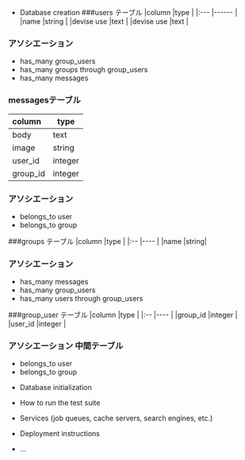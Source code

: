 
* Database creation
###users テーブル
|column               |type    |
|:---                 |------  |
|name                 |string  |
|devise use           |text    |
|devise use           |text    |
### アソシエーション
+ has_many group_users
+ has_many groups through group_users
+ has_many messages


### messagesテーブル
|column               |type    |
|:---                 |------  |
|body                 |text    |
|image                |string  |
|user_id              |integer |
|group_id             |integer |

### アソシエーション
+ belongs_to user
+ belongs_to group


###groups テーブル
|column                |type  |
|:--                   |----  |
|name                  |string|

### アソシエーション
+ has_many messages
+ has_many group_users
+ has_many users through group_users

###group_user テーブル
|column                |type  |
|:--                   |----  |
|group_id              |integer |
|user_id               |integer |

### アソシエーション 中間テーブル
+ belongs_to user
+ belongs_to group
* Database initialization

* How to run the test suite

* Services (job queues, cache servers, search engines, etc.)

* Deployment instructions

* ...

